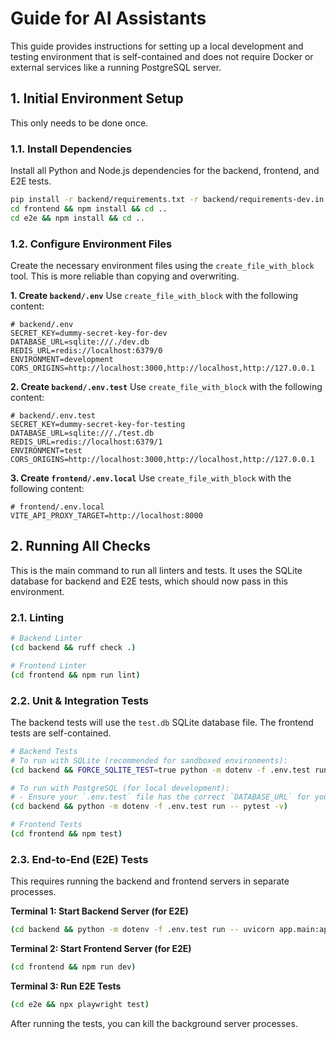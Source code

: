 # Guide for AI Assistants

This guide provides instructions for setting up a local development and testing environment that is self-contained and does not require Docker or external services like a running PostgreSQL server.

## 1. Initial Environment Setup

This only needs to be done once.

### 1.1. Install Dependencies

Install all Python and Node.js dependencies for the backend, frontend, and E2E tests.

```bash
pip install -r backend/requirements.txt -r backend/requirements-dev.in
cd frontend && npm install && cd ..
cd e2e && npm install && cd ..
```

### 1.2. Configure Environment Files

Create the necessary environment files using the `create_file_with_block` tool. This is more reliable than copying and overwriting.

**1. Create `backend/.env`**
Use `create_file_with_block` with the following content:
```
# backend/.env
SECRET_KEY=dummy-secret-key-for-dev
DATABASE_URL=sqlite:///./dev.db
REDIS_URL=redis://localhost:6379/0
ENVIRONMENT=development
CORS_ORIGINS=http://localhost:3000,http://localhost,http://127.0.0.1
```

**2. Create `backend/.env.test`**
Use `create_file_with_block` with the following content:
```
# backend/.env.test
SECRET_KEY=dummy-secret-key-for-testing
DATABASE_URL=sqlite:///./test.db
REDIS_URL=redis://localhost:6379/1
ENVIRONMENT=test
CORS_ORIGINS=http://localhost:3000,http://localhost,http://127.0.0.1
```

**3. Create `frontend/.env.local`**
Use `create_file_with_block` with the following content:
```
# frontend/.env.local
VITE_API_PROXY_TARGET=http://localhost:8000
```

## 2. Running All Checks

This is the main command to run all linters and tests. It uses the SQLite database for backend and E2E tests, which should now pass in this environment.

### 2.1. Linting

```bash
# Backend Linter
(cd backend && ruff check .)

# Frontend Linter
(cd frontend && npm run lint)
```

### 2.2. Unit & Integration Tests

The backend tests will use the `test.db` SQLite database file. The frontend tests are self-contained.

```bash
# Backend Tests
# To run with SQLite (recommended for sandboxed environments):
(cd backend && FORCE_SQLITE_TEST=true python -m dotenv -f .env.test run -- pytest -v)

# To run with PostgreSQL (for local development):
# - Ensure your `.env.test` file has the correct `DATABASE_URL` for your PostgreSQL instance.
(cd backend && python -m dotenv -f .env.test run -- pytest -v)

# Frontend Tests
(cd frontend && npm test)
```

### 2.3. End-to-End (E2E) Tests

This requires running the backend and frontend servers in separate processes.

**Terminal 1: Start Backend Server (for E2E)**
```bash
(cd backend && python -m dotenv -f .env.test run -- uvicorn app.main:app --host 127.0.0.1 --port 8000)
```

**Terminal 2: Start Frontend Server (for E2E)**
```bash
(cd frontend && npm run dev)
```

**Terminal 3: Run E2E Tests**
```bash
(cd e2e && npx playwright test)
```

After running the tests, you can kill the background server processes.
